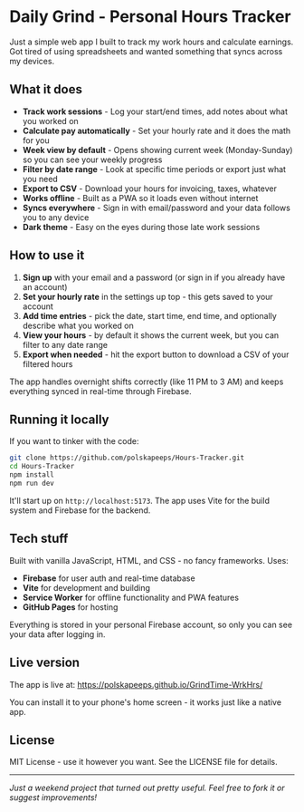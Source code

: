 # Daily Grind - Personal Hours Tracker

Just a simple web app I built to track my work hours and calculate earnings. Got tired of using spreadsheets and wanted something that syncs across my devices.

## What it does

- **Track work sessions** - Log your start/end times, add notes about what you worked on
- **Calculate pay automatically** - Set your hourly rate and it does the math for you
- **Week view by default** - Opens showing current week (Monday-Sunday) so you can see your weekly progress
- **Filter by date range** - Look at specific time periods or export just what you need
- **Export to CSV** - Download your hours for invoicing, taxes, whatever
- **Works offline** - Built as a PWA so it loads even without internet
- **Syncs everywhere** - Sign in with email/password and your data follows you to any device
- **Dark theme** - Easy on the eyes during those late work sessions

## How to use it

1. **Sign up** with your email and a password (or sign in if you already have an account)
2. **Set your hourly rate** in the settings up top - this gets saved to your account
3. **Add time entries** - pick the date, start time, end time, and optionally describe what you worked on
4. **View your hours** - by default it shows the current week, but you can filter to any date range
5. **Export when needed** - hit the export button to download a CSV of your filtered hours

The app handles overnight shifts correctly (like 11 PM to 3 AM) and keeps everything synced in real-time through Firebase.

## Running it locally

If you want to tinker with the code:

```bash
git clone https://github.com/polskapeeps/Hours-Tracker.git
cd Hours-Tracker
npm install
npm run dev
```

It'll start up on `http://localhost:5173`. The app uses Vite for the build system and Firebase for the backend.

## Tech stuff

Built with vanilla JavaScript, HTML, and CSS - no fancy frameworks. Uses:

- **Firebase** for user auth and real-time database
- **Vite** for development and building
- **Service Worker** for offline functionality and PWA features
- **GitHub Pages** for hosting

Everything is stored in your personal Firebase account, so only you can see your data after logging in.

## Live version

The app is live at: https://polskapeeps.github.io/GrindTime-WrkHrs/

You can install it to your phone's home screen - it works just like a native app.

## License

MIT License - use it however you want. See the LICENSE file for details.

---

_Just a weekend project that turned out pretty useful. Feel free to fork it or suggest improvements!_
